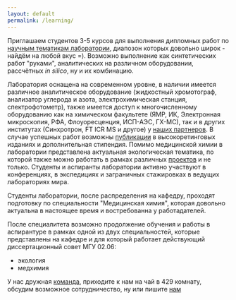 ```yaml
---
layout: default
permalink: /learning/
---
```


Приглашаем студентов 3-5 курсов для выполнения дипломных работ по [научным тематикам лаборатории](/science/), диапозон которых довольно широк - найдём на любой вкус =). Возможно выполнение как синтетических работ "руками", аналитических на различном оборудовании, рассчётных *in silico*, ну и их комбинацию.

Лаборатория оснащена на современном уровне, в наличии имеется различное аналитическое оборудование (жидкостный хромотограф, анализатор углерода и азота, электрохимическая станция, спектрофотометр), также имеется доступ к многочисленному оборудованию как на химическом факультете (ЯМР, ИК, Электронная микроскопия, РФА, Флоуоресценция, ИСП-АЭС, ГХ-МС), так и в других институтах (Синхротрон, FT ICR MS и другое) у [наших партнеров](/mgumus/). В случае успешных работ возможны [публикации](/publications/) в высокоретинговых изданиях и дополнительная стипендия. Помимо медицинской химии в лаборатории представлена актуальная экологическая тематика, по которой также можно работать в рамках различных [проектов](/projects/) и не только. Студенты и аспиранты лаборатории активно участвуют в конференциях, в экспедициях и заграничных стажировках в ведущих лабораториях мира.

Студенты лаборатории, после распределения на кафедру, проходят подготовку по специальности "Медицинская химия", которая довольно актуальна в настоящее время и востребованна у работадателей.

После специалитета возможно продолжение обучения и работы в аспирантуре в рамках одной из двух специальностей, которые представлены на кафедре и для который работает действующий диссертационный совет МГУ 02.06:
- экология
- медхимия

У нас дружная [команда](/peoples/), приходите к нам на чай в 429 комнату, обсудим возможное сотрудничество, ну или пишите [нам](/contacts/) 